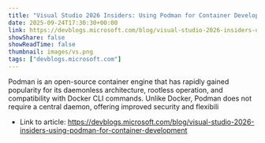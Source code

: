 ```yaml
---
title: "Visual Studio 2026 Insiders: Using Podman for Container Development"
date: 2025-09-24T17:30:30+00:00
link: https://devblogs.microsoft.com/blog/visual-studio-2026-insiders-using-podman-for-container-development
showShare: false
showReadTime: false
thumbnail: images/vs.png
tags: ["devblogs.microsoft.com"]
---
```

Podman is an open-source container engine that has rapidly gained popularity for its daemonless architecture, rootless operation, and compatibility with Docker CLI commands. Unlike Docker, Podman does not require a central daemon, offering improved security and flexibili

- Link to article: https://devblogs.microsoft.com/blog/visual-studio-2026-insiders-using-podman-for-container-development